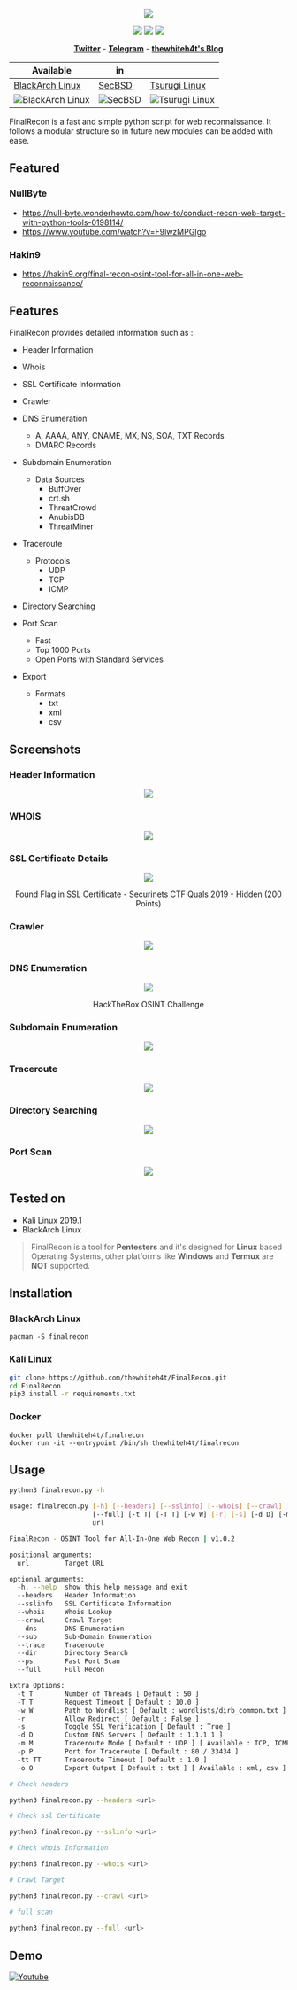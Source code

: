 <p align="center"><img src="https://i.imgur.com/a77Edpi.png"></p>

<p align="center">
<img src="https://img.shields.io/badge/Python-3-brightgreen.svg?style=plastic">
<img src="https://img.shields.io/badge/OSINT-red.svg?style=plastic">
<img src="https://img.shields.io/badge/Web-red.svg?style=plastic">
</p>

<p align="center">
  <a href="https://twitter.com/thewhiteh4t"><b>Twitter</b></a>
  <span> - </span>
  <a href="https://t.me/thewhiteh4t"><b>Telegram</b></a>
  <span> - </span>
  <a href="https://thewhiteh4t.github.io"><b>thewhiteh4t's Blog</b></a>
</p>

| Available | in | |
|-|-|-|
| [BlackArch Linux](https://blackarch.org/) | [SecBSD](https://secbsd.org/) | [Tsurugi Linux](https://tsurugi-linux.org/) |
| ![BlackArch Linux](https://i.imgur.com/1wJVDV5.png) | ![SecBSD](https://i.imgur.com/z36xL8c.png) | ![Tsurugi Linux](https://i.imgur.com/S1ylcp7.jpg) |

FinalRecon is a fast and simple python script for web reconnaissance. It follows a modular structure so in future new modules can be added with ease.

## Featured

### NullByte
* https://null-byte.wonderhowto.com/how-to/conduct-recon-web-target-with-python-tools-0198114/
* https://www.youtube.com/watch?v=F9lwzMPGIgo

### Hakin9
* https://hakin9.org/final-recon-osint-tool-for-all-in-one-web-reconnaissance/

## Features

FinalRecon provides detailed information such as :

* Header Information

* Whois

* SSL Certificate Information

* Crawler

* DNS Enumeration
  * A, AAAA, ANY, CNAME, MX, NS, SOA, TXT Records
  * DMARC Records

* Subdomain Enumeration
  * Data Sources
    * BuffOver
    * crt.sh
    * ThreatCrowd
    * AnubisDB
    * ThreatMiner

* Traceroute
  * Protocols
    * UDP
    * TCP
    * ICMP

* Directory Searching

* Port Scan
  * Fast
  * Top 1000 Ports
  * Open Ports with Standard Services

* Export
  * Formats
    * txt
    * xml
    * csv

## Screenshots

### Header Information
<p align="center"><img src="https://i.imgur.com/B7sblDP.png"></p>

### WHOIS
<p align="center"><img src="https://i.imgur.com/cDEJ79H.png"></p>

### SSL Certificate Details
<p align="center"><img src="https://i.imgur.com/PFZm0qx.png"></p>
<p align="center">Found Flag in SSL Certificate - Securinets CTF Quals 2019 - Hidden (200 Points)</p>

### Crawler
<p align="center"><img src="https://i.imgur.com/C8eQ8z3.png">

### DNS Enumeration
<p align="center"><img src="https://i.imgur.com/dUlnIv6.png"></p>
<p align="center">HackTheBox OSINT Challenge</p>

### Subdomain Enumeration
<p align="center"><img src="https://i.imgur.com/G7Tm5k1.png"></p>

### Traceroute

<p align="center"><img src="https://i.imgur.com/v9NZjo2.png"></p>

### Directory Searching

<p align="center"><img src="https://i.imgur.com/V9mXO31.png"></p>

### Port Scan

<p align="center"><img src="https://i.imgur.com/mOpWydU.png"></p>

## Tested on

* Kali Linux 2019.1
* BlackArch Linux

> FinalRecon is a tool for **Pentesters** and it's designed for **Linux** based Operating Systems, other platforms like **Windows** and **Termux** are **NOT** supported.

## Installation

### BlackArch Linux

```
pacman -S finalrecon
```

### Kali Linux

```bash
git clone https://github.com/thewhiteh4t/FinalRecon.git
cd FinalRecon
pip3 install -r requirements.txt
```

### Docker

```
docker pull thewhiteh4t/finalrecon
docker run -it --entrypoint /bin/sh thewhiteh4t/finalrecon
```

## Usage

```bash
python3 finalrecon.py -h

usage: finalrecon.py [-h] [--headers] [--sslinfo] [--whois] [--crawl] [--dns] [--sub] [--trace] [--dir] [--ps]
                     [--full] [-t T] [-T T] [-w W] [-r] [-s] [-d D] [-m M] [-p P] [-tt TT] [-o O]
                     url

FinalRecon - OSINT Tool for All-In-One Web Recon | v1.0.2

positional arguments:
  url         Target URL

optional arguments:
  -h, --help  show this help message and exit
  --headers   Header Information
  --sslinfo   SSL Certificate Information
  --whois     Whois Lookup
  --crawl     Crawl Target
  --dns       DNS Enumeration
  --sub       Sub-Domain Enumeration
  --trace     Traceroute
  --dir       Directory Search
  --ps        Fast Port Scan
  --full      Full Recon

Extra Options:
  -t T        Number of Threads [ Default : 50 ]
  -T T        Request Timeout [ Default : 10.0 ]
  -w W        Path to Wordlist [ Default : wordlists/dirb_common.txt ]
  -r          Allow Redirect [ Default : False ]
  -s          Toggle SSL Verification [ Default : True ]
  -d D        Custom DNS Servers [ Default : 1.1.1.1 ]
  -m M        Traceroute Mode [ Default : UDP ] [ Available : TCP, ICMP ]
  -p P        Port for Traceroute [ Default : 80 / 33434 ]
  -tt TT      Traceroute Timeout [ Default : 1.0 ]
  -o O        Export Output [ Default : txt ] [ Available : xml, csv ]
```

```bash
# Check headers

python3 finalrecon.py --headers <url>

# Check ssl Certificate

python3 finalrecon.py --sslinfo <url>

# Check whois Information

python3 finalrecon.py --whois <url>

# Crawl Target

python3 finalrecon.py --crawl <url>

# full scan

python3 finalrecon.py --full <url>
```

## Demo
[![Youtube](https://i.imgur.com/IQpZ67e.png)](https://www.youtube.com/watch?v=10q_CKnM3x4)
